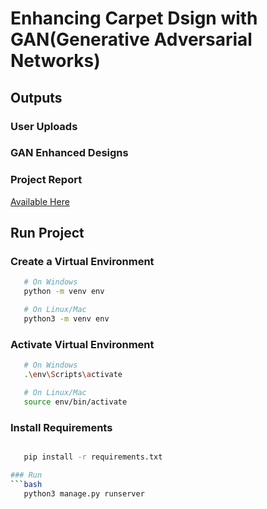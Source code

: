 # Enhancing Carpet Dsign with GAN(Generative Adversarial Networks)

## Outputs
### User Uploads 
[](https://github.com/99-NinetyNine/GAN_rug_design/blob/master/media/user_uploads/1708195319.jpg)
[](https://github.com/99-NinetyNine/GAN_rug_design/blob/master/media/user_uploads/1708224295.jpg)

### GAN Enhanced Designs
[](https://github.com/99-NinetyNine/GAN_rug_design/blob/master/media/generated_files/final_design.png)
[](https://github.com/99-NinetyNine/GAN_rug_design/blob/master/media/generated_files/stylized_1708195332.jpg)
[](https://github.com/99-NinetyNine/GAN_rug_design/blob/master/media/generated_files/stylized_1708189061.jpg)
[](https://github.com/99-NinetyNine/GAN_rug_design/blob/master/media/generated_files/stylized_1708189054.jpg)


### Project Report
[Available Here](https://github.com/99-NinetyNine/GAN_rug_design/blob/master/carpetDesignWithGAN.pdf)


## Run Project 
### Create a Virtual Environment
   ```bash
      # On Windows
      python -m venv env

      # On Linux/Mac
      python3 -m venv env
   ```
### Activate Virtual Environment
   ``` bash
      # On Windows
      .\env\Scripts\activate

      # On Linux/Mac
      source env/bin/activate
   ```
### Install Requirements
   ```bash

      pip install -r requirements.txt

### Run 
   ```bash
      python3 manage.py runserver
   ```
